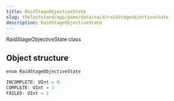 ```yaml
---
title: RaidStageObjectiveState
slug: thelaststand/app/game/data/raid/raidstageobjectivestate
description: RaidStageObjectiveState
---
```


RaidStageObjectiveState class

## Object structure

```scala
enum RaidStageObjectiveState

INCOMPLETE: UInt = 0
COMPLETE: UInt = 1
FAILED: UInt = 2

```
